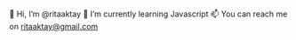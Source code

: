 👋 Hi, I’m @ritaaktay
🌱 I’m currently learning Javascript
📫 You can reach me on ritaaktay@gmail.com

